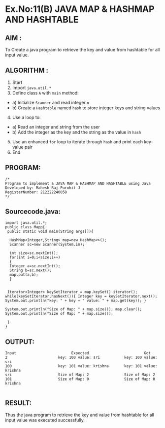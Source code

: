 # Ex.No:11(B)   JAVA MAP & HASHMAP AND HASHTABLE
## AIM :
To Create a java program to retrieve the key and value from hashtable for all input value.

## ALGORITHM :

1.	Start
2.	Import `java.util.*`
3.	Define class `A` with `main` method:
-	a) Initialize `Scanner` and read integer `n`
-	b) Create a `Hashtable` named `hash` to store integer keys and string values
4.	Use a loop to:
-	a) Read an integer and string from the user
-	b) Add the integer as the key and the string as the value in `hash`
5.	Use an enhanced `for` loop to iterate through `hash` and print each key-value pair
6.	End




## PROGRAM:
 ```
/*
Program to implement a JAVA MAP & HASHMAP AND HASHTABLE using Java
Developed by: Mahesh Raj Purohit J
RegisterNumber: 212222240058
*/
```

## Sourcecode.java:

```
import java.util.*;  
public class Mapp{  
 public static void main(String args[]){ 
     
  HashMap<Integer,String> map=new HashMap<>(); 
  Scanner sc=new Scanner(System.in);
  
  int size=sc.nextInt();
  for(int i=0;i<size;i++)
  {
  Integer a=sc.nextInt();
  String b=sc.next();
  map.put(a,b);  
  } 
 
  
 Iterator<Integer> keySetIterator = map.keySet().iterator(); while(keySetIterator.hasNext()){ Integer key = keySetIterator.next(); System.out.println("key: " + key + " value: " + map.get(key)); }

System.out.println("Size of Map: " + map.size()); map.clear(); 
System.out.println("Size of Map: " + map.size()); 

 }  
}
```

## OUTPUT:

```
Input	                      Expected	                       Got	
2                       key: 100 value: sri           key: 100 value: sri
100                     key: 101 value: krishna       key: 101 value: krishna
sri                     Size of Map: 2                Size of Map: 2
101                     Size of Map: 0                Size of Map: 0
krishna


```


## RESULT:
Thus the java program to retrieve the key and value from hashtable for all input value was executed successfully.







